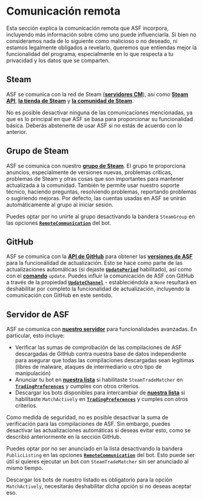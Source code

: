 # Comunicación remota

Esta sección explica la comunicación remota que ASF incorpora, incluyendo más información sobre cómo uno puede influenciarla. Si bien no consideramos nada de lo siguiente como malicioso o no deseado, ni estamos legalmente obligados a revelarlo, queremos que entiendas mejor la funcionalidad del programa, especialmente en lo que respecta a tu privacidad y los datos que se comparten.

## Steam

ASF se comunica con la red de Steam (**[servidores CM](https://api.steampowered.com/ISteamDirectory/GetCMList/v1?cellid=0)**), así como **[Steam API](https://steamcommunity.com/dev)**, **[la tienda de Steam](https://store.steampowered.com)** y **[la comunidad de Steam](https://steamcommunity.com)**.

No es posible desactivar ninguna de las comunicaciones mencionadas, ya que es lo principal en que ASF se basa para proporcionar su funcionalidad básica. Deberás abstenerte de usar ASF si no estás de acuerdo con lo anterior.

## Grupo de Steam

ASF se comunica con nuestro **[grupo de Steam](https://steamcommunity.com/groups/archiasf)**. El grupo te proporciona anuncios, especialmente de versiones nuevas, problemas críticas, problemas de Steam y otras cosas que son importantes para mantener actualizada a la comunidad. También te permite usar nuestro soporte técnico, haciendo preguntas, resolviendo problemas, reportando problemas o sugiriendo mejoras. Por defecto, las cuentas usadas en ASF se unirán automáticamente al grupo al iniciar sesión.

Puedes optar por no unirte al grupo desactivando la bandera `SteamGroup` en las opciones **[`RemoteCommunication`](https://github.com/JustArchiNET/ArchiSteamFarm/wiki/Configuration-es-ES#remotecommunication)** del bot.

## GitHub

ASF se comunica con la **[API de GitHub](https://api.github.com)** para obtener las **[versiones de ASF](https://github.com/JustArchiNET/ArchiSteamFarm/releases)** para la funcionalidad de actualización. Esto se hace como parte de las actualizaciones automáticas (si dejaste **[`UpdatePeriod`](https://github.com/JustArchiNET/ArchiSteamFarm/wiki/Configuration-es-ES#updateperiod)** habilitado), así como con el **[comando](https://github.com/JustArchiNET/ArchiSteamFarm/wiki/Commands-es-ES)** `update`. Puedes influir la comunicación de ASF con GitHub a través de la propiedad **[`UpdateChannel`](https://github.com/JustArchiNET/ArchiSteamFarm/wiki/Configuration-es-ES#updatechannel)** - estableciéndola a `None` resultará en deshabilitar por completo la funcionalidad de actualización, incluyendo la comunicación con GitHub en este sentido.

## Servidor de ASF

ASF se comunica con **[nuestro servidor](https://asf.justarchi.net)** para funcionalidades avanzadas. En particular, esto incluye:
- Verificar las sumas de comprobación de las compilaciones de ASF descargadas de GitHub contra nuestra base de datos independiente para asegurar que todas las compilaciones descargadas sean legítimas (libres de malware, ataques de intermediario u otro tipo de manipulación)
- Anunciar tu bot en **[nuestra lista](https://asf.justarchi.net/STM)** si habilitaste `SteamTradeMatcher` en **[`TradingPreferences`](https://github.com/JustArchiNET/ArchiSteamFarm/wiki/Configuration-es-ES#tradingpreferences)** y cumples con otros criterios.
- Descargar los bots disponibles para intercambiar de **[nuestra lista](https://asf.justarchi.net/STM)** si habilitaste `MatchActively` en **[`TradingPreferences`](https://github.com/JustArchiNET/ArchiSteamFarm/wiki/Configuration-es-ES#tradingpreferences)** y cumples con otros criterios.

Como medida de seguridad, no es posible desactivar la suma de verificación para las compilaciones de ASF. Sin embargo, puedes desactivar las actualizaciones automáticas si deseas evitar esto, como se describió anteriormente en la sección GitHub.

Puedes optar por no ser anunciado en la lista desactivando la bandera `PublicListing` en las opciones **[`RemoteCommunication`](https://github.com/JustArchiNET/ArchiSteamFarm/wiki/Configuration-es-ES#remotecommunication)** del bot. Esto puede ser útil si quieres ejecutar un bot con `SteamTradeMatcher` sin ser anunciado al mismo tiempo.

Descargar los bots de nuestro listado es obligatorio para la opción `MatchActively`, necesitarás deshabilitar dicha opción si no deseas aceptar eso.